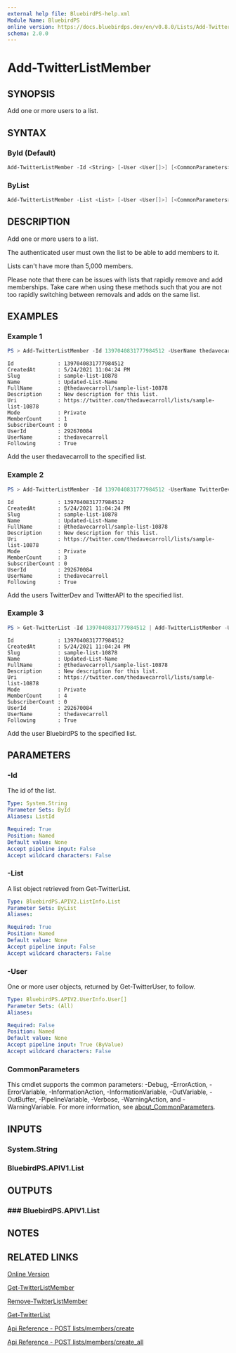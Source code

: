 ```yaml
---
external help file: BluebirdPS-help.xml
Module Name: BluebirdPS
online version: https://docs.bluebirdps.dev/en/v0.8.0/Lists/Add-TwitterListMember
schema: 2.0.0
---
```


# Add-TwitterListMember

## SYNOPSIS

Add one or more users to a list.

## SYNTAX

### ById (Default)

```powershell
Add-TwitterListMember -Id <String> [-User <User[]>] [<CommonParameters>]
```

### ByList

```powershell
Add-TwitterListMember -List <List> [-User <User[]>] [<CommonParameters>]
```

## DESCRIPTION

Add one or more users to a list.

The authenticated user must own the list to be able to add members to it.

Lists can't have more than 5,000 members.

Please note that there can be issues with lists that rapidly remove and add memberships.
Take care when using these methods such that you are not too rapidly switching between removals and adds on the same list.

## EXAMPLES

### Example 1

```powershell
PS > Add-TwitterListMember -Id 1397040831777984512 -UserName thedavecarroll
```

```text
Id              : 1397040831777984512
CreatedAt       : 5/24/2021 11:04:24 PM
Slug            : sample-list-10878
Name            : Updated-List-Name
FullName        : @thedavecarroll/sample-list-10878
Description     : New description for this list.
Uri             : https://twitter.com/thedavecarroll/lists/sample-list-10878
Mode            : Private
MemberCount     : 1
SubscriberCount : 0
UserId          : 292670084
UserName        : thedavecarroll
Following       : True
```

Add the user thedavecarroll to the specified list.

### Example 2

```powershell
PS > Add-TwitterListMember -Id 1397040831777984512 -UserName TwitterDev,TwitterAPI
```

```text
Id              : 1397040831777984512
CreatedAt       : 5/24/2021 11:04:24 PM
Slug            : sample-list-10878
Name            : Updated-List-Name
FullName        : @thedavecarroll/sample-list-10878
Description     : New description for this list.
Uri             : https://twitter.com/thedavecarroll/lists/sample-list-10878
Mode            : Private
MemberCount     : 3
SubscriberCount : 0
UserId          : 292670084
UserName        : thedavecarroll
Following       : True
```

Add the users TwitterDev and TwitterAPI to the specified list.

### Example 3

```powershell
PS > Get-TwitterList -Id 1397040831777984512 | Add-TwitterListMember -UserName BluebirdPS
```

```text
Id              : 1397040831777984512
CreatedAt       : 5/24/2021 11:04:24 PM
Slug            : sample-list-10878
Name            : Updated-List-Name
FullName        : @thedavecarroll/sample-list-10878
Description     : New description for this list.
Uri             : https://twitter.com/thedavecarroll/lists/sample-list-10878
Mode            : Private
MemberCount     : 4
SubscriberCount : 0
UserId          : 292670084
UserName        : thedavecarroll
Following       : True
```

Add the user BluebirdPS to the specified list.

## PARAMETERS

### -Id

The id of the list.

```yaml
Type: System.String
Parameter Sets: ById
Aliases: ListId

Required: True
Position: Named
Default value: None
Accept pipeline input: False
Accept wildcard characters: False
```

### -List

A list object retrieved from Get-TwitterList.

```yaml
Type: BluebirdPS.APIV2.ListInfo.List
Parameter Sets: ByList
Aliases:

Required: True
Position: Named
Default value: None
Accept pipeline input: False
Accept wildcard characters: False
```

### -User

One or more user objects, returned by Get-TwitterUser, to follow.

```yaml
Type: BluebirdPS.APIV2.UserInfo.User[]
Parameter Sets: (All)
Aliases:

Required: False
Position: Named
Default value: None
Accept pipeline input: True (ByValue)
Accept wildcard characters: False
```

### CommonParameters

This cmdlet supports the common parameters: -Debug, -ErrorAction, -ErrorVariable, -InformationAction, -InformationVariable, -OutVariable, -OutBuffer, -PipelineVariable, -Verbose, -WarningAction, and -WarningVariable. For more information, see [about_CommonParameters](http://go.microsoft.com/fwlink/?LinkID=113216).

## INPUTS

### System.String

### BluebirdPS.APIV1.List

## OUTPUTS

### ### BluebirdPS.APIV1.List

## NOTES

## RELATED LINKS

[Online Version](https://docs.bluebirdps.dev/en/v0.8.0/Lists/Add-TwitterListMember)

[Get-TwitterListMember](https://docs.bluebirdps.dev/en/v0.8.0/Lists/Get-TwitterListMember)

[Remove-TwitterListMember](https://docs.bluebirdps.dev/en/v0.8.0/Lists/Remove-TwitterListMember)

[Get-TwitterList](https://docs.bluebirdps.dev/en/v0.8.0/Lists/Get-TwitterList)

[Api Reference - POST lists/members/create](https://developer.twitter.com/en/docs/twitter-api/v1/accounts-and-users/create-manage-lists/api-reference/post-lists-members-create)

[Api Reference - POST lists/members/create_all](https://developer.twitter.com/en/docs/twitter-api/v1/accounts-and-users/create-manage-lists/api-reference/post-lists-members-create_all)
